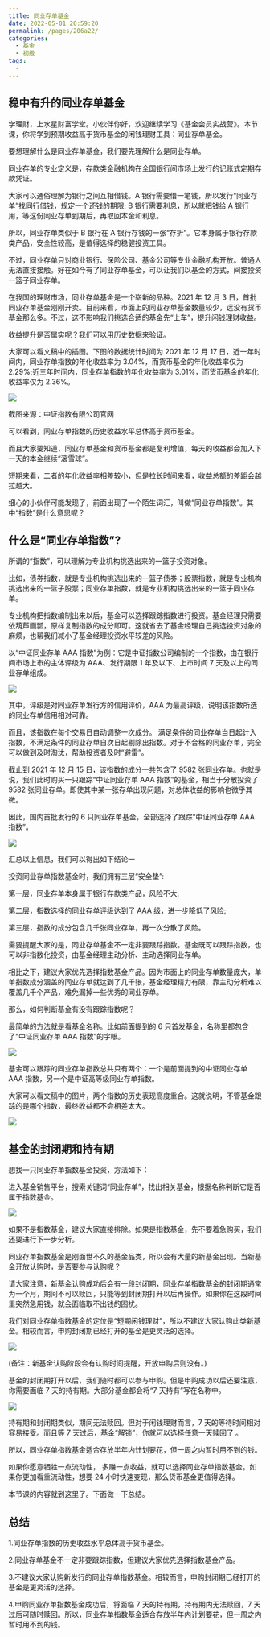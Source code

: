 ```yaml
---
title: 同业存单基金
date: 2022-05-01 20:59:20
permalink: /pages/206a22/
categories:
  - 基金
  - 初级
tags:
  -
---
```


## 稳中有升的同业存单基金

学理财，上水星财富学堂。小伙伴你好，欢迎继续学习《基金会员实战营》。本节课，你将学到预期收益高于货币基金的闲钱理财工具：同业存单基金。

要想理解什么是同业存单基金，我们要先理解什么是同业存单。

同业存单的专业定义是，存款类金融机构在全国银行间市场上发行的记账式定期存款凭证。

大家可以通俗理解为银行之间互相借钱。A 银行需要借一笔钱，所以发行“同业存单”找同行借钱，规定一个还钱的期限; B 银行需要利息，所以就把钱给 A 银行用，等这份同业存单到期后，再取回本金和利息。

所以，同业存单类似于 B 银行在 A 银行存钱的一张“存折”。它本身属于银行存款类产品，安全性较高，是值得选择的稳健投资工具。

不过，同业存单只对商业银行、保险公司、基金公司等专业金融机构开放。普通人无法直接接触。好在如今有了同业存单基金，可以让我们以基金的方式，间接投资一篮子同业存单。

在我国的理财市场，同业存单基金是一个崭新的品种。2021 年 12 月 3 日，首批同业存单基金刚刚开卖。目前来看，市面上的同业存单基金数量较少，远没有货币基金那么多。不过，这不影响我们挑选合适的基金先“上车”，提升闲钱理财收益。

收益提升是否属实呢？我们可以用历史数据来验证。

大家可以看文稿中的插图。下图的数据统计时间为 2021 年 12 月 17 日，近一年时间内，同业存单指数的年化收益率为 3.04%，而货币基金的年化收益率仅为 2.29%;近三年时间内，同业存单指数的年化收益率为 3.01%，而货币基金的年化收益率仅为 2.36%。

![](../../.vuepress/public/img/fund/634.png)

截图来源：中证指数有限公司官网

可以看到，同业存单指数的历史收益水平总体高于货币基金。

而且大家要知道，同业存单基金和货币基金都是复利增值，每天的收益都会加入下一天的本金继续“滚雪球”。

短期来看，二者的年化收益率相差较小，但是拉长时间来看，收益总额的差距会越拉越大。

细心的小伙伴可能发现了，前面出现了一个陌生词汇，叫做“同业存单指数”。其中“指数”是什么意思呢？

## 什么是“同业存单指数”?

所谓的“指数”，可以理解为专业机构挑选出来的一篮子投资对象。

比如，债券指数，就是专业机构挑选出来的一篮子债券；股票指数，就是专业机构挑选出来的一篮子股票；同业存单指数，就是专业机构挑选出来的一篮子同业存单。

专业机构把指数编制出来以后，基金可以选择跟踪指数进行投资。基金经理只需要依葫芦画瓢，原样复制指数的成分即可。这就省去了基金经理自己挑选投资对象的麻烦，也帮我们减小了基金经理投资水平较差的风险。

以“中证同业存单 AAA 指数”为例：它是中证指数公司编制的一个指数，由在银行间市场上市的主体评级为 AAA、发行期限 1 年及以下、上市时间 7 天及以上的同业存单组成。

![](../../.vuepress/public/img/fund/635.png)

其中，评级是对同业存单发行方的信用评价，AAA 为最高评级，说明该指数所选的同业存单信用相对可靠。

而且，该指数在每个交易日自动调整一次成分。 满足条件的同业存单当日起计入指数，不满足条件的同业存单自次日起剔除出指数。对于不合格的同业存单，完全可以做到及时淘汰，帮助投资者及时“避雷”。

截止到 2021 年 12 月 15 日，该指数的成分一共包含了 9582 张同业存单。也就是说，我们此时购买一只跟踪“中证同业存单 AAA 指数”的基金，相当于分散投资了 9582 张同业存单。即使其中某一张存单出现问题，对总体收益的影响也微乎其微。

因此，国内首批发行的 6 只同业存单基金，全部选择了跟踪“中证同业存单 AAA 指数”。

![](../../.vuepress/public/img/fund/636.png)

汇总以上信息，我们可以得出如下结论一

投资同业存单指数基金时，我们拥有三层“安全垫”:

第一层，同业存单本身属于银行存款类产品，风险不大;

第二层，指数选择的同业存单评级达到了 AAA 级，进一步降低了风险;

第三层，指数的成分包含几千张同业存单，再一次分散了风险。

需要提醒大家的是，同业存单基金不一定非要跟踪指数。基金既可以跟踪指数，也可以非指数化投资，由基金经理主动分析、主动选择同业存单。

相比之下，建议大家优先选择指数基金产品。因为市面上的同业存单数量庞大，单单指数成分涵盖的同业存单就达到了几千张，基金经理精力有限，靠主动分析难以覆盖几千个产品，难免漏掉一些优秀的同业存单。

那么，如何判断基金有没有跟踪指数呢？

最简单的方法就是看基金名称。比如前面提到的 6 只首发基金，名称里都包含了“中证同业存单 AAA 指数”的字眼。

![](../../.vuepress/public/img/fund/637.png)

基金可以跟踪的同业存单指数总共只有两个：一个是前面提到的中证同业存单 AAA 指数，另一个是中证高等级同业存单指数。

大家可以看文稿中的图片，两个指数的历史表现高度重合。这就说明，不管基金跟踪的是哪个指数，最终收益都不会相差太大。

![](../../.vuepress/public/img/fund/638.png)

## 基金的封闭期和持有期

想找一只同业存单指数基金投资，方法如下：

进入基金销售平台，搜索关键词“同业存单”，找出相关基金，根据名称判断它是否属于指数基金。

![](../../.vuepress/public/img/fund/639.png)

如果不是指数基金，建议大家直接排除。如果是指数基金，先不要着急购买，我们还要进行下一步分析。

同业存单指数基金是刚面世不久的基金品类，所以会有大量的新基金出现。当新基金开放认购时，是否要参与认购呢？

请大家注意，新基金认购成功后会有一段封闭期，同业存单指数基金的封闭期通常为一个月，期间不可以赎回，只能等到封闭期打开以后再操作。如果你在这段时间里突然急用钱，就会面临取不出钱的困扰。

我们对同业存单指数基金的定位是“短期闲钱理财”，所以不建议大家认购此类新基金。相较而言，申购封闭期已经打开的基金是更灵活的选择。

![](../../.vuepress/public/img/fund/640.png)

(备注：新基金认购阶段会有认购时间提醒，开放申购后则没有。)

基金的封闭期打开以后，我们随时都可以参与申购。但是申购成功以后还要注意，你需要面临 7 天的持有期。大部分基金都会将“7 天持有”写在名称中。

![](../../.vuepress/public/img/fund/641.png)

持有期和封闭期类似，期间无法赎回。但对于闲钱理财而言，7 天的等待时间相对容易接受。而且等 7 天过后，基金“解锁”，你就可以选择任意一天赎回了 。

所以，同业存单指数基金适合存放半年内计划要花，但一周之内暂时用不到的钱。

如果你愿意牺牲一点流动性， 多赚一点收益，就可以选择同业存单指数基金。如果你更加看重流动性，想要 24 小时快速变现，那么货币基金更值得选择。

本节课的内容就到这里了。下面做一下总结。

## 总结

1.同业存单指数的历史收益水平总体高于货币基金。

2.同业存单基金不一定非要跟踪指数，但建议大家优先选择指数基金产品。

3.不建议大家认购新发行的同业存单指数基金。相较而言，申购封闭期已经打开的基金是更灵活的选择。

4.申购同业存单指数基金成功后，将面临 7 天的持有期，持有期内无法赎回，7 天过后可随时赎回。所以，同业存单指数基金适合存放半年内计划要花，但一周之内暂时用不到的钱。
